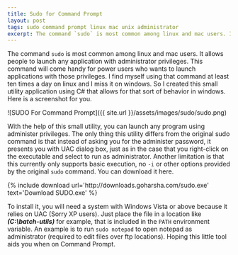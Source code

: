 ```yaml
---
title: Sudo for Command Prompt
layout: post
tags: sudo command prompt linux mac unix administrator
excerpt: The command `sudo` is most common among linux and mac users. It allows people to launch any application with administrator privileges. This command will come handy for power users who wants to launch applications with those privileges. I find myself using that command atleast ten times a day on linux and I miss it on windows. So I created this small utility application using C# that allows for that sort of behavior in windows.
---
```


The command `sudo` is most common among linux and mac users. It allows people to launch any application with administrator privileges. This command will come handy for power users who wants to launch applications with those privileges. I find myself using that command at least ten times a day on linux and I miss it on windows. So I created this small utility application using C# that allows for that sort of behavior in windows. Here is a screenshot for you.

<div class="text-center" markdown='1'>
![SUDO For Command Prompt]({{ site.url }}/assets/images/sudo/sudo.png)
</div>

With the help of this small utility, you can launch any program using administer privileges. The only thing this utility differs from the original sudo command is that instead of asking you for the administer password, it presents you with UAC dialog box, just as in the case that you right-click on the executable and select to run as administrator. Another limitation is that this currently only supports basic execution, no `-i` or other options provided by the original `sudo` command. You can download it here.

<div class="text-center">
{% include download url='http://downloads.goharsha.com/sudo.exe' text='Download SUDO.exe' %}
</div>

To install it, you will need a system with Windows Vista or above because it relies on UAC (Sorry XP users). Just place the file in a location like _**(C:\batch-utils)**_ for example, that is included in the `PATH` environment variable. An example is to run `sudo notepad` to open notepad as administrator (required to edit files over ftp locations). Hoping this little tool aids you when on Command Prompt.
